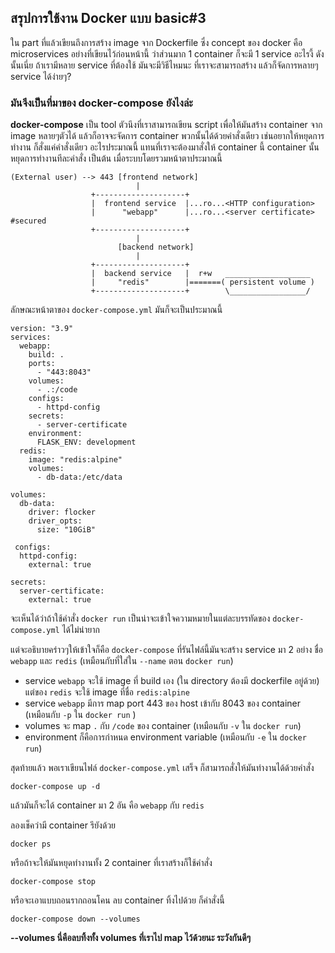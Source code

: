 ## สรุปการใช้งาน Docker แบบ basic#3
ใน part ที่แล้วเขียนถึงการสร้าง image จาก Dockerfile ซึ่ง concept ของ docker คือ microservices อย่างที่เขียนไว้ก่อนหน้านี้ 
ว่าส่วนมาก 1 container ก็จะมี 1 service อะไรงี้ ดังนั้นเนี่ย ถ้าเรามีหลาย service ที่ต้องใช้ มันจะมีวิธีไหมนะ ที่เราจะสามารถสร้าง แล้วก็จัดการหลายๆ service ได้ง่ายๆ?

### มันจึงเป็นที่มาของ docker-compose ยังไงล่ะ
**docker-compose** เป็น tool ตัวนึงที่เราสามารถเขียน script เพื่อให้มันสร้าง container จาก image หลายๆตัวได้ แล้วก็อาจจะจัดการ container พวกนั้นได้ด้วยคำสั่งเดียว เช่นอยากให้หยุดการทำงาน ก็สั่งแค่คำสั่งเดียว อะไรประมาณนี้ แทนที่เราจะต้องมาสั่งให้ container นี้ container นั้นหยุดการทำงานทีละคำสั่ง เป็นต้น
เมื่อระบบโดยรวมหน้าตาประมาณนี้ 
```
(External user) --> 443 [frontend network]
                            |
                  +--------------------+
                  |  frontend service  |...ro...<HTTP configuration>
                  |      "webapp"      |...ro...<server certificate> #secured
                  +--------------------+
                            |
                        [backend network]
                            |
                  +--------------------+
                  |  backend service   |  r+w   ___________________
                  |     "redis"        |=======( persistent volume )
                  +--------------------+        \_________________/
```

ลักษณะหน้าตาของ `docker-compose.yml` มันก็จะเป็นประมาณนี้
```
version: "3.9"
services:
  webapp:
    build: .
    ports:
      - "443:8043"
    volumes:
      - .:/code
    configs:
      - httpd-config
    secrets:
      - server-certificate
    environment:
      FLASK_ENV: development
  redis:
    image: "redis:alpine"
    volumes:
      - db-data:/etc/data
    
volumes:
  db-data:
    driver: flocker
    driver_opts:
      size: "10GiB"
      
 configs:
  httpd-config:
    external: true

secrets:
  server-certificate:
    external: true
```

จะเห็นได้ว่าถ้าใช้คำสั่ง `docker run` เป็นน่าจะเข้าใจความหมายในแต่ละบรรทัดของ `docker-compose.yml` ได้ไม่น่ายาก

แต่จะอธิบายคร่าวๆให้เข้าใจก็คือ `docker-compose` ที่รันไฟล์นี้มันจะสร้าง service มา 2 อย่าง ชื่อ `webapp` และ `redis` (เหมือนกับที่ใส่ใน `--name` ตอน `docker run`)

- service `webapp` จะใช้ image ที่ build เอง (ใน directory ต้องมี dockerfile อยู่ด้วย) แต่ของ `redis` จะใช้ image ที่ชื่อ `redis:alpine`
- service `webapp` มีการ map port 443 ของ host เข้ากับ 8043 ของ container (เหมือนกับ `-p` ใน `docker run` ) 
- volumes จะ map `.` กับ `/code` ของ container (เหมือนกับ `-v` ใน `docker run`) 
- environment ก็คือการกำหนด environment variable (เหมือนกับ `-e` ใน `docker run`)

สุดท้ายแล้ว พอเราเขียนไฟล์ `docker-compose.yml` เสร็จ ก็สามารถสั่งให้มันทำงานได้ด้วยคำสั่ง
```
docker-compose up -d
```
แล้วมันก็จะได้ container มา 2 อัน คือ `webapp` กับ `redis`

ลองเช็คว่ามี container รึยังด้วย
```
docker ps
```

หรือถ้าจะให้มันหยุดทำงานทั้ง 2 container ที่เราสร้างก็ใช้คำสั่ง
```
docker-compose stop
```

หรือจะเอาแบบถอนรากถอนโคน ลบ container ทิ้งไปด้วย ก็คำสั่งนี้
```
docker-compose down --volumes 
```
**--volumes นี่คือลบทิ้งทั้ง volumes ที่เราไป map ไว้ด้วยนะ ระวังกันดีๆ**

